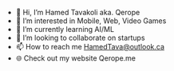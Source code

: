 - 👋 Hi, I’m Hamed Tavakoli aka. Qerope
- 👀 I’m interested in Mobile, Web, Video Games
- 🌱 I’m currently learning AI/ML
- 💞️ I’m looking to collaborate on startups
- 📫 How to reach me HamedTava@outlook.ca
- 🌐 Check out my website Qerope.me

<!---
Qerope/Qerope is a ✨ special ✨ repository because its `README.md` (this file) appears on your GitHub profile.
You can click the Preview link to take a look at your changes.
--->
